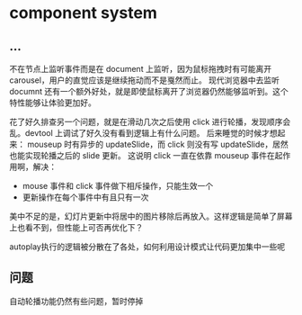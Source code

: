 # component system

## ...

不在节点上监听事件而是在 document 上监听，因为鼠标拖拽时有可能离开 carousel，用户的直觉应该是继续拖动而不是戛然而止。
现代浏览器中去监听 documnt 还有一个额外好处，就是即使鼠标离开了浏览器仍然能够监听到。这个特性能够让体验更加好。

花了好久排查另一个问题，就是在滑动几次之后使用 click 进行轮播，发现顺序会乱。devtool 上调试了好久没有看到逻辑上有什么问题。
后来睡觉的时候才想起来：
mouseup 时有异步的 updateSlide，而 click 则没有写 updateSlide，居然也能实现轮播之后的 slide 更新。
这说明 click 一直在依靠 mouseup 事件在起作用啊，解决：

- mouse 事件和 click 事件做下相斥操作，只能生效一个
- 更新操作在每个事件中有且只有一次

美中不足的是，幻灯片更新中将居中的图片移除后再放入。这样逻辑是简单了屏幕上也看不到，但性能上可否再优化下？

autoplay执行的逻辑被分散在了各处，如何利用设计模式让代码更加集中一些呢


## 问题

自动轮播功能仍然有些问题，暂时停掉